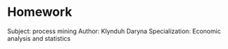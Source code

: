 # Homework 
Subject: process mining
Author: Klynduh Daryna
Specialization: Economic analysis and statistics
